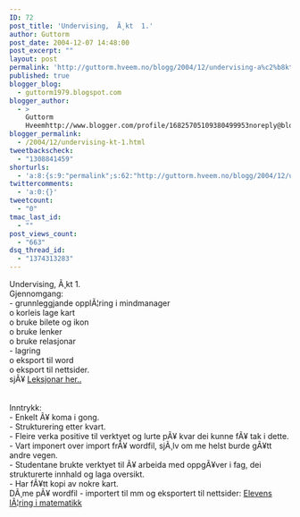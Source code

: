 ```yaml
---
ID: 72
post_title: 'Undervising,  Ã¸kt  1.'
author: Guttorm
post_date: 2004-12-07 14:48:00
post_excerpt: ""
layout: post
permalink: 'http://guttorm.hveem.no/blogg/2004/12/undervising-a%c2%b8kt-1/'
published: true
blogger_blog:
  - guttorm1979.blogspot.com
blogger_author:
  - >
    Guttorm
    Hveemhttp://www.blogger.com/profile/16825705109380499953noreply@blogger.com
blogger_permalink:
  - /2004/12/undervising-kt-1.html
tweetbackscheck:
  - "1308841459"
shorturls:
  - 'a:8:{s:9:"permalink";s:62:"http://guttorm.hveem.no/blogg/2004/12/undervising-a%c2%b8kt-1/";s:7:"tinyurl";s:25:"http://tinyurl.com/77fj8w";s:4:"isgd";s:17:"http://is.gd/gHj5";s:5:"bitly";s:19:"http://bit.ly/16jJj";s:5:"snipr";s:22:"http://snipr.com/ah13p";s:5:"snurl";s:22:"http://snurl.com/ah13p";s:7:"snipurl";s:24:"http://snipurl.com/ah13p";s:4:"trim";s:17:"http://tr.im/bbx5";}'
twittercomments:
  - 'a:0:{}'
tweetcount:
  - "0"
tmac_last_id:
  - ""
post_views_count:
  - "663"
dsq_thread_id:
  - "1374313283"
---
```

Undervising, Ã¸kt 1.
<br />Gjennomgang:
<br />-	grunnleggjande opplÃ¦ring i mindmanager
<br />o	korleis lage kart
<br />o	bruke bilete og ikon 
<br />o	bruke lenker
<br />o	bruke relasjonar
<br />-	lagring
<br />o	eksport til word
<br />o	eksport til nettsider.
<br />sjÃ¥ <a href="http://guttorm.hveem.no/master/">Leksjonar her..</a> 
<br />
<br />
<br />Inntrykk:
<br />-	Enkelt Ã¥ koma i gong.
<br />-	Strukturering etter kvart.
<br />-	Fleire verka positive til verktyet og lurte pÃ¥ kvar dei kunne fÃ¥ tak i dette.
<br />-	Vart imponert over import frÃ¥ wordfil, sjÃ¸lv om me helst burde gÃ¥tt andre vegen.
<br />-	Studentane brukte verktyet til Ã¥ arbeida med oppgÃ¥ver i fag, dei strukturerte innhald og laga oversikt.
<br />-	Har fÃ¥tt kopi av nokre kart.
<br />DÃ¸me pÃ¥ wordfil - importert til mm og eksportert til nettsider: <a href="http://stud.hsh.no/home/ko203kfh/matteped/">Elevens lÃ¦ring i matematikk</a>